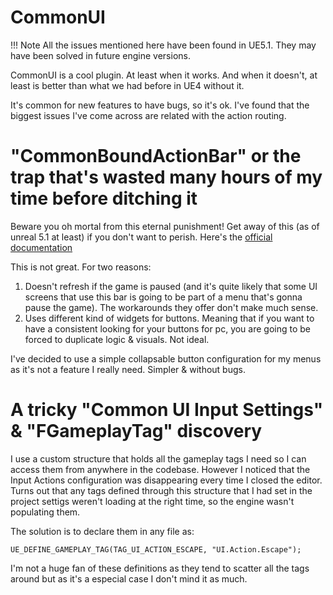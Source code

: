 # CommonUI
!!! Note
    All the issues mentioned here have been found in UE5.1. They may have been solved in future engine versions.

CommonUI is a cool plugin. At least when it works. And when it doesn't, at least is better than what we had before in UE4 without it.

It's common for new features to have bugs, so it's ok.
I've found that the biggest issues I've come across are related with the action routing.

# "CommonBoundActionBar" or the trap that's wasted many hours of my time before ditching it
Beware you oh mortal from this eternal punishment! Get away of this (as of unreal 5.1 at least) if you don't want to perish.
Here's the [official documentation](https://docs.unrealengine.com/5.2/en-US/using-the-common-bound-action-bar-in-unreal-engine/)

This is not great. For two reasons:

1. Doesn't refresh if the game is paused (and it's quite likely that some UI screens that use this bar is going to be part of a menu that's gonna pause the game). The workarounds they offer don't make much sense.
1. Uses different kind of widgets for buttons. Meaning that if you want to have a consistent looking for your buttons for pc, you are going to be forced to duplicate logic & visuals. Not ideal.

I've decided to use a simple collapsable button configuration for my menus as it's not a feature I really need. Simpler & without bugs.

# A tricky "Common UI Input Settings" & "FGameplayTag" discovery 
I use a custom structure that holds all the gameplay tags I need so I can access them from anywhere in the codebase. However I noticed that the Input Actions configuration was disappearing every time I closed the editor. Turns out that any tags defined through this structure that I had set in the project settigs weren't loading at the right time, so the engine wasn't populating them.

The solution is to declare them in any file as:

`UE_DEFINE_GAMEPLAY_TAG(TAG_UI_ACTION_ESCAPE, "UI.Action.Escape");`

I'm not a huge fan of these definitions as they tend to scatter all the tags around but as it's a especial case I don't mind it as much.
